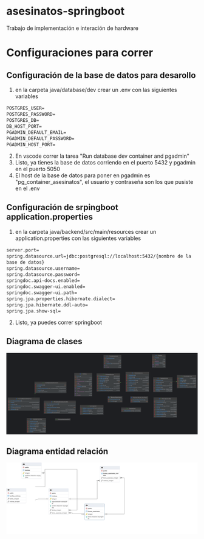 # asesinatos-springboot
Trabajo de implementación e interación de hardware

# Configuraciones para correr
## Configuración de la base de datos para desarollo
1. en la carpeta java/database/dev crear un .env con las siguientes variables
```
POSTGRES_USER=
POSTGRES_PASSWORD=
POSTGRES_DB=
DB_HOST_PORT=
PGADMIN_DEFAULT_EMAIL=
PGADMIN_DEFAULT_PASSWORD=
PGADMIN_HOST_PORT=
```
2. En vscode correr la tarea "Run database dev container and pgadmin"
3. Listo, ya tienes la base de datos corriendo en el puerto 5432 y pgadmin en el puerto 5050
4. El host de la base de datos para poner en pgadmin es "pg_container_asesinatos", el usuario y contraseña son los que pusiste en el .env

## Configuración de srpingboot application.properties
1. en la carpeta java/backend/src/main/resources crear un application.properties con las siguientes variables
```
server.port=
spring.datasource.url=jdbc:postgresql://localhost:5432/{nombre de la base de datos}
spring.datasource.username=
spring.datasource.password=
springdoc.api-docs.enabled=
springdoc.swagger-ui.enabled=
springdoc.swagger-ui.path=
spring.jpa.properties.hibernate.dialect=
spring.jpa.hibernate.ddl-auto=
spring.jpa.show-sql=
```
2. Listo, ya puedes correr springboot

## Diagrama de clases
![Diagrama de clases](https://github.com/Juanipis/asesinatos-springboot/blob/main/backend_diagram_class.png?raw=true)

## Diagrama entidad relación
![Diagrama Entidad relación](https://github.com/Juanipis/asesinatos-springboot/blob/main/diagrama_entidad_relacion.png?raw=true)
